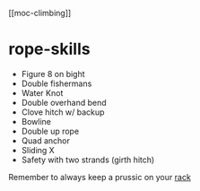 [[moc-climbing]]

# rope-skills

- Figure 8 on bight
- Double fishermans
- Water Knot
- Double overhand bend
- Clove hitch w/ backup
- Bowline
- Double up rope
- Quad anchor
- Sliding X
- Safety with two strands (girth hitch)

Remember to always keep a prussic on your [rack](rack.md)

